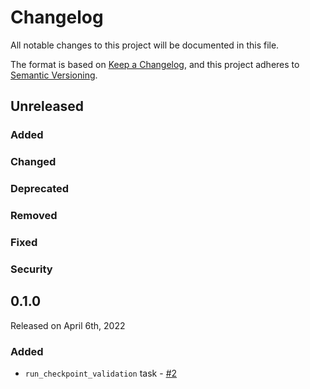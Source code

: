 # Changelog

All notable changes to this project will be documented in this file.

The format is based on [Keep a Changelog](https://keepachangelog.com/en/1.0.0/),
and this project adheres to [Semantic Versioning](https://semver.org/spec/v2.0.0.html).

## Unreleased

### Added

### Changed

### Deprecated

### Removed

### Fixed

### Security


## 0.1.0

Released on April 6th, 2022

### Added

- `run_checkpoint_validation` task - [#2](https://github.com/PrefectHQ/prefect-great-expectations/pull/2)

